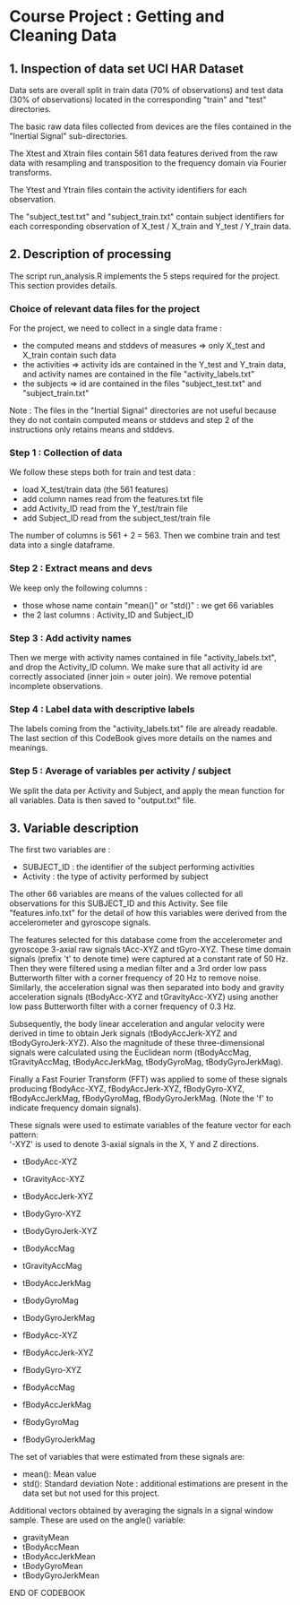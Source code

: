 # Course Project : Getting and Cleaning Data

## 1. Inspection of data set UCI HAR Dataset
Data sets are overall split in train data (70% of observations) and test data (30% of observations) located in the corresponding "train" and "test" directories.

The basic raw data files collected from devices are the files contained in the "Inertial Signal" sub-directories.

The Xtest and Xtrain files contain 561 data features derived from the raw data with resampling and transposition to the frequency domain via Fourier transforms.

The Ytest and Ytrain files contain the activity identifiers for each observation.

The "subject_test.txt" and "subject_train.txt" contain subject identifiers for each corresponding observation of X_test / X_train and Y_test / Y_train data.

## 2. Description of processing
The script run_analysis.R implements the 5 steps required for the project. This section provides details.

### Choice of relevant data files for the project
For the project, we need to collect in a single data frame :
* the computed means and stddevs of measures => only X_test and X_train contain such data
* the activities => activity ids are contained in the Y_test and Y_train data, and activity names are contained in the file "activity_labels.txt" 
* the subjects => id are contained in the files "subject_test.txt" and "subject_train.txt"

Note : The files in the "Inertial Signal" directories are not useful because they do not contain computed means or stddevs and step 2 of the instructions only retains means and stddevs.

### Step 1 : Collection of data

We follow these steps both for train and test data :
* load X_test/train data (the 561 features)
* add column names read from the features.txt file
* add Activity_ID read from the Y_test/train file
* add Subject_ID read from the subject_test/train file

The number of columns is 561 + 2 = 563.
Then we combine train and test data into a single dataframe.

### Step 2 : Extract means and devs
We keep only the following columns :
* those whose name contain "mean()" or "std()" : we get 66 variables
* the 2 last columns : Activity_ID and Subject_ID

### Step 3 : Add activity names
Then we merge with activity names contained in file "activity_labels.txt", and drop the Activity_ID column.
We make sure that all activity id are correctly associated (inner join = outer join).
We remove potential incomplete observations.

### Step 4 : Label data with descriptive labels
The labels coming from the "activity_labels.txt" file are already readable. 
The last section of this CodeBook gives more details on the names and meanings.

### Step 5 : Average of variables per activity / subject
We split the data per Activity and Subject, and apply the mean function for all variables.
Data is then saved to "output.txt" file.

## 3. Variable description
The first two variables are :
* SUBJECT_ID : the identifier of the subject performing activities
* Activity : the type of activity performed by subject

The other 66 variables are means of the values collected for all observations for this SUBJECT_ID and this Activity.
See file "features.info.txt" for the detail of how this variables were derived from the accelerometer and gyroscope signals.

The features selected for this database come from the accelerometer and gyroscope 3-axial raw signals tAcc-XYZ and tGyro-XYZ. These time domain signals (prefix 't' to denote time) were captured at a constant rate of 50 Hz. Then they were filtered using a median filter and a 3rd order low pass Butterworth filter with a corner frequency of 20 Hz to remove noise. Similarly, the acceleration signal was then separated into body and gravity acceleration signals (tBodyAcc-XYZ and tGravityAcc-XYZ) using another low pass Butterworth filter with a corner frequency of 0.3 Hz. 

Subsequently, the body linear acceleration and angular velocity were derived in time to obtain Jerk signals (tBodyAccJerk-XYZ and tBodyGyroJerk-XYZ). Also the magnitude of these three-dimensional signals were calculated using the Euclidean norm (tBodyAccMag, tGravityAccMag, tBodyAccJerkMag, tBodyGyroMag, tBodyGyroJerkMag). 

Finally a Fast Fourier Transform (FFT) was applied to some of these signals producing fBodyAcc-XYZ, fBodyAccJerk-XYZ, fBodyGyro-XYZ, fBodyAccJerkMag, fBodyGyroMag, fBodyGyroJerkMag. (Note the 'f' to indicate frequency domain signals). 

These signals were used to estimate variables of the feature vector for each pattern:  
'-XYZ' is used to denote 3-axial signals in the X, Y and Z directions.

* tBodyAcc-XYZ
* tGravityAcc-XYZ
* tBodyAccJerk-XYZ
* tBodyGyro-XYZ
* tBodyGyroJerk-XYZ
* tBodyAccMag
* tGravityAccMag
* tBodyAccJerkMag
* tBodyGyroMag
* tBodyGyroJerkMag

* fBodyAcc-XYZ
* fBodyAccJerk-XYZ
* fBodyGyro-XYZ
* fBodyAccMag
* fBodyAccJerkMag
* fBodyGyroMag
* fBodyGyroJerkMag

The set of variables that were estimated from these signals are: 
* mean(): Mean value
* std(): Standard deviation
Note : additional estimations are present in the data set but not used for this project.

Additional vectors obtained by averaging the signals in a signal window sample. These are used on the angle() variable:
* gravityMean
* tBodyAccMean
* tBodyAccJerkMean
* tBodyGyroMean
* tBodyGyroJerkMean

END OF CODEBOOK
